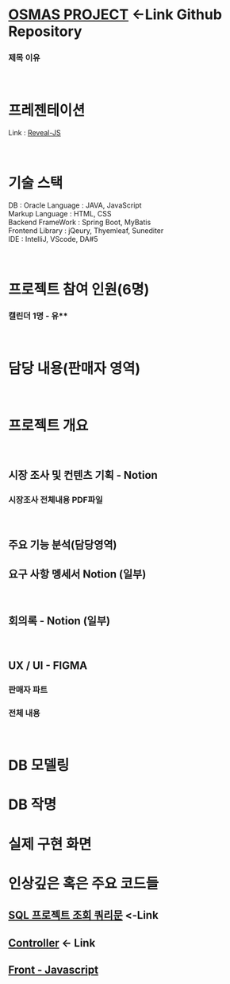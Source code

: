 # [OSMAS PROJECT](https://github.com/i-DLE1/OSMASbySpringBoot) <-Link Github Repository

### 제목 이유

<br>

# 프레젠테이션
Link : [Reveal-JS]()

<br>

# 기술 스택
DB : Oracle
Language : JAVA, JavaScript  
Markup Language : HTML, CSS  
Backend FrameWork : Spring Boot, MyBatis  
Frontend Library : jQeury, Thyemleaf, Sunediter  
IDE : IntelliJ, VScode, DA#5


<br>

# 프로젝트 참여 인원(6명)
### 캘린더 1명 - 유**


<br>

# 담당 내용(판매자 영역)


<br>

# 프로젝트 개요



<br>


## 시장 조사 및 컨텐츠 기획 - Notion
### 시장조사 전체내용 PDF파일

<br>

## 주요 기능 분석(담당영역)


## 요구 사항 멩세서 Notion (일부)


<br>

## 회의록 - Notion (일부)


<br>

## UX / UI - FIGMA

### 판매자 파트



### 전체 내용



<br>

# DB 모델링


# DB 작명


# 실제 구현 화면


# 인상깊은 혹은 주요 코드들

## [SQL 프로젝트 조회 쿼리문]() <-Link


## [Controller]() <- Link


## [Front - Javascript]()
